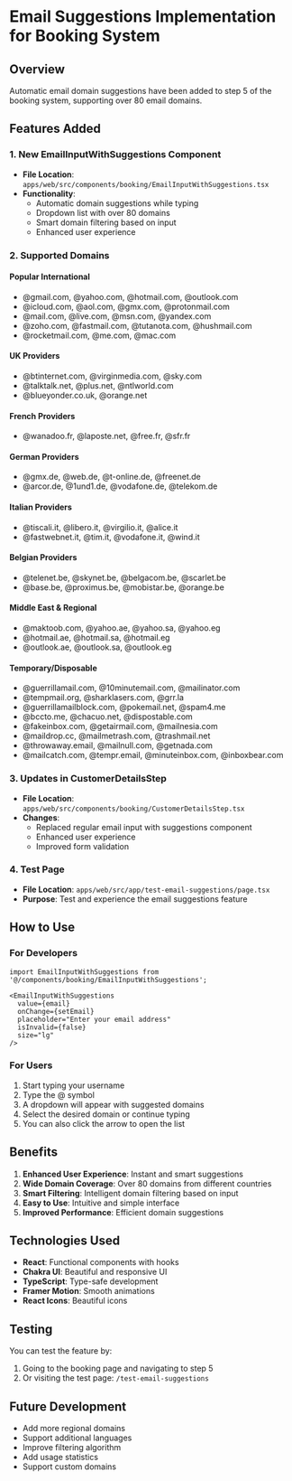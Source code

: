 # Email Suggestions Implementation for Booking System

## Overview
Automatic email domain suggestions have been added to step 5 of the booking system, supporting over 80 email domains.

## Features Added

### 1. New EmailInputWithSuggestions Component
- **File Location**: `apps/web/src/components/booking/EmailInputWithSuggestions.tsx`
- **Functionality**:
  - Automatic domain suggestions while typing
  - Dropdown list with over 80 domains
  - Smart domain filtering based on input
  - Enhanced user experience

### 2. Supported Domains

#### Popular International
- @gmail.com, @yahoo.com, @hotmail.com, @outlook.com
- @icloud.com, @aol.com, @gmx.com, @protonmail.com
- @mail.com, @live.com, @msn.com, @yandex.com
- @zoho.com, @fastmail.com, @tutanota.com, @hushmail.com
- @rocketmail.com, @me.com, @mac.com

#### UK Providers
- @btinternet.com, @virginmedia.com, @sky.com
- @talktalk.net, @plus.net, @ntlworld.com
- @blueyonder.co.uk, @orange.net

#### French Providers
- @wanadoo.fr, @laposte.net, @free.fr, @sfr.fr

#### German Providers
- @gmx.de, @web.de, @t-online.de, @freenet.de
- @arcor.de, @1und1.de, @vodafone.de, @telekom.de

#### Italian Providers
- @tiscali.it, @libero.it, @virgilio.it, @alice.it
- @fastwebnet.it, @tim.it, @vodafone.it, @wind.it

#### Belgian Providers
- @telenet.be, @skynet.be, @belgacom.be, @scarlet.be
- @base.be, @proximus.be, @mobistar.be, @orange.be

#### Middle East & Regional
- @maktoob.com, @yahoo.ae, @yahoo.sa, @yahoo.eg
- @hotmail.ae, @hotmail.sa, @hotmail.eg
- @outlook.ae, @outlook.sa, @outlook.eg

#### Temporary/Disposable
- @guerrillamail.com, @10minutemail.com, @mailinator.com
- @tempmail.org, @sharklasers.com, @grr.la
- @guerrillamailblock.com, @pokemail.net, @spam4.me
- @bccto.me, @chacuo.net, @dispostable.com
- @fakeinbox.com, @getairmail.com, @mailnesia.com
- @maildrop.cc, @mailmetrash.com, @trashmail.net
- @throwaway.email, @mailnull.com, @getnada.com
- @mailcatch.com, @tempr.email, @minuteinbox.com, @inboxbear.com

### 3. Updates in CustomerDetailsStep
- **File Location**: `apps/web/src/components/booking/CustomerDetailsStep.tsx`
- **Changes**:
  - Replaced regular email input with suggestions component
  - Enhanced user experience
  - Improved form validation

### 4. Test Page
- **File Location**: `apps/web/src/app/test-email-suggestions/page.tsx`
- **Purpose**: Test and experience the email suggestions feature

## How to Use

### For Developers
```tsx
import EmailInputWithSuggestions from '@/components/booking/EmailInputWithSuggestions';

<EmailInputWithSuggestions
  value={email}
  onChange={setEmail}
  placeholder="Enter your email address"
  isInvalid={false}
  size="lg"
/>
```

### For Users
1. Start typing your username
2. Type the @ symbol
3. A dropdown will appear with suggested domains
4. Select the desired domain or continue typing
5. You can also click the arrow to open the list

## Benefits

1. **Enhanced User Experience**: Instant and smart suggestions
2. **Wide Domain Coverage**: Over 80 domains from different countries
3. **Smart Filtering**: Intelligent domain filtering based on input
4. **Easy to Use**: Intuitive and simple interface
5. **Improved Performance**: Efficient domain suggestions

## Technologies Used

- **React**: Functional components with hooks
- **Chakra UI**: Beautiful and responsive UI
- **TypeScript**: Type-safe development
- **Framer Motion**: Smooth animations
- **React Icons**: Beautiful icons

## Testing

You can test the feature by:
1. Going to the booking page and navigating to step 5
2. Or visiting the test page: `/test-email-suggestions`

## Future Development

- Add more regional domains
- Support additional languages
- Improve filtering algorithm
- Add usage statistics
- Support custom domains
